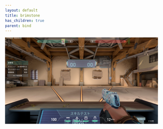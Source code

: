 ```yaml
---
layout: default
title: brimstone
has_children: true
parent: bind
---
```


![sample](/image/valorant_sample.png)
